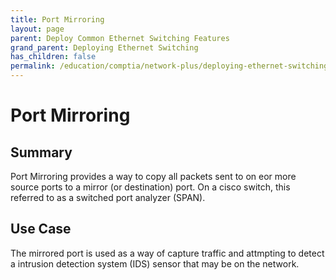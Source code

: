 ```yaml
---
title: Port Mirroring
layout: page
parent: Deploy Common Ethernet Switching Features
grand_parent: Deploying Ethernet Switching
has_children: false
permalink: /education/comptia/network-plus/deploying-ethernet-switching/deploy-common-ethernet-switching-features/port-mirroring/
---
```


# Port Mirroring

## Summary

Port Mirroring provides a way to copy all packets sent to on eor more source ports to a mirror (or destination) port. On a cisco switch, this referred to as a switched port analyzer (SPAN).

## Use Case

The mirrored port is used as a way of capture traffic and attmpting to detect a intrusion detection system (IDS) sensor that may be on the network.
